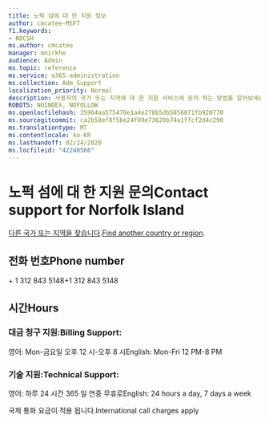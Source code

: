```yaml
---
title: 노퍽 섬에 대 한 지원 정보
author: cmcatee-MSFT
f1.keywords:
- NOCSH
ms.author: cmcatee
manager: mnirkhe
audience: Admin
ms.topic: reference
ms.service: o365-administration
ms.collection: Adm_Support
localization_priority: Normal
description: 사용자의 국가 또는 지역에 대 한 지원 서비스에 문의 하는 방법을 알아보세요.
ROBOTS: NOINDEX, NOFOLLOW
ms.openlocfilehash: 35964aa575478e1a4e278b5db5856071fb920770
ms.sourcegitcommit: ca2b58ef8f5be24f09e73620b74a1ffcf2d4c290
ms.translationtype: MT
ms.contentlocale: ko-KR
ms.lasthandoff: 02/24/2020
ms.locfileid: "42248566"
---
```

# <a name="contact-support-for-norfolk-island"></a><span data-ttu-id="e53bd-103">노퍽 섬에 대 한 지원 문의</span><span class="sxs-lookup"><span data-stu-id="e53bd-103">Contact support for Norfolk Island</span></span>

<span data-ttu-id="e53bd-104">[다른 국가 또는 지역을 찾습니다](../contact-support-for-business-products.md).</span><span class="sxs-lookup"><span data-stu-id="e53bd-104">[Find another country or region](../contact-support-for-business-products.md).</span></span>

## <a name="phone-number"></a><span data-ttu-id="e53bd-105">전화 번호</span><span class="sxs-lookup"><span data-stu-id="e53bd-105">Phone number</span></span>
<span data-ttu-id="e53bd-106">+ 1 312 843 5148</span><span class="sxs-lookup"><span data-stu-id="e53bd-106">+1 312 843 5148</span></span>

## <a name="hours"></a><span data-ttu-id="e53bd-107">시간</span><span class="sxs-lookup"><span data-stu-id="e53bd-107">Hours</span></span>
### <a name="billing-support"></a><span data-ttu-id="e53bd-108">대금 청구 지원:</span><span class="sxs-lookup"><span data-stu-id="e53bd-108">Billing Support:</span></span>

<span data-ttu-id="e53bd-109">영어: Mon-금요일 오후 12 시-오후 8 시</span><span class="sxs-lookup"><span data-stu-id="e53bd-109">English: Mon-Fri 12 PM-8 PM</span></span>

### <a name="technical-support"></a><span data-ttu-id="e53bd-110">기술 지원:</span><span class="sxs-lookup"><span data-stu-id="e53bd-110">Technical Support:</span></span>

<span data-ttu-id="e53bd-111">영어: 하루 24 시간 365 일 연중 무휴로</span><span class="sxs-lookup"><span data-stu-id="e53bd-111">English: 24 hours a day, 7 days a week</span></span>

<span data-ttu-id="e53bd-112">국제 통화 요금이 적용 됩니다.</span><span class="sxs-lookup"><span data-stu-id="e53bd-112">International call charges apply</span></span>